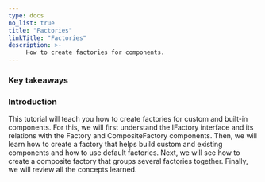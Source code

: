 ```yaml
---
type: docs
no_list: true
title: "Factories"
linkTitle: "Factories"
description: >-
     How to create factories for components.
---
```


### Key takeaways

### Introduction

This tutorial will teach you how to create factories for custom and built-in components. For this, we will first understand the IFactory interface and its relations with the Factory and CompositeFactory components. Then, we will learn how to create a factory that helps build custom and existing components and how to use default factories. Next, we will see how to create a composite factory that groups several factories together. Finally, we will review all the concepts learned.

